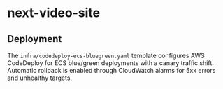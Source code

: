 # next-video-site

## Deployment

The `infra/codedeploy-ecs-bluegreen.yaml` template configures AWS CodeDeploy for ECS blue/green deployments with a canary traffic shift. Automatic rollback is enabled through CloudWatch alarms for 5xx errors and unhealthy targets.
